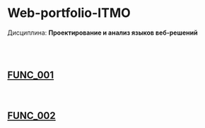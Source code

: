 # Web-portfolio-ITMO
Дисциплина: <b>Проектирование и анализ языков веб-решений</b><h2>
<br>
<p><a href="https://kodaktor.ru/?!=task_func_c0eae">FUNC_001</a></p>
<br>
<p><a href="https://kodaktor.ru/?!=func_d6511">FUNC_002</a></p>
 
